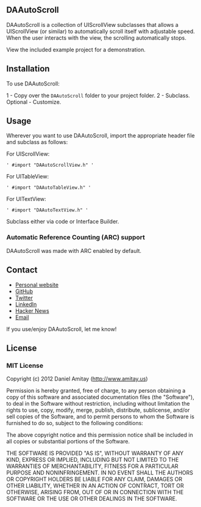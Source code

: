 ## DAAutoScroll

DAAutoScroll is a collection of UIScrollView subclasses that allows a UIScrollView (or similar) to automatically scroll itself with adjustable speed. When the user interacts with the view, the scrolling automatically stops.

View the included example project for a demonstration.

## Installation

To use DAAutoScroll:

1 - Copy over the `DAAutoScroll` folder to your project folder.
2 - Subclass.
Optional - Customize.

## Usage
Wherever you want to use DAAutoScroll, import the appropriate header file and subclass as follows:

For UIScrollView:
```
' #import "DAAutoScrollView.h" '
```

For UITableView:
```
' #import "DAAutoTableView.h" '
```

For UITextView:
```
' #import "DAAutoTextView.h" '
```

Subclass either via code or Interface Builder.

### Automatic Reference Counting (ARC) support
DAAutoScroll was made with ARC enabled by default.

## Contact

- [Personal website](http://www.amitay.us)
- [GitHub](http://github.com/danielamitay)
- [Twitter](http://twitter.com/danielamitay)
- [LinkedIn](http://www.linkedin.com/in/danielamitay)
- [Hacker News](http://news.ycombinator.com/user?id=danielamitay)
- [Email](daniel@amitay.us)

If you use/enjoy DAAutoScroll, let me know!

## License

### MIT License

Copyright (c) 2012 Daniel Amitay (http://www.amitay.us)

Permission is hereby granted, free of charge, to any person obtaining a copy
of this software and associated documentation files (the "Software"), to deal
in the Software without restriction, including without limitation the rights
to use, copy, modify, merge, publish, distribute, sublicense, and/or sell
copies of the Software, and to permit persons to whom the Software is
furnished to do so, subject to the following conditions:

The above copyright notice and this permission notice shall be included in
all copies or substantial portions of the Software.

THE SOFTWARE IS PROVIDED "AS IS", WITHOUT WARRANTY OF ANY KIND, EXPRESS OR
IMPLIED, INCLUDING BUT NOT LIMITED TO THE WARRANTIES OF MERCHANTABILITY,
FITNESS FOR A PARTICULAR PURPOSE AND NONINFRINGEMENT. IN NO EVENT SHALL THE
AUTHORS OR COPYRIGHT HOLDERS BE LIABLE FOR ANY CLAIM, DAMAGES OR OTHER
LIABILITY, WHETHER IN AN ACTION OF CONTRACT, TORT OR OTHERWISE, ARISING FROM,
OUT OF OR IN CONNECTION WITH THE SOFTWARE OR THE USE OR OTHER DEALINGS IN
THE SOFTWARE.

